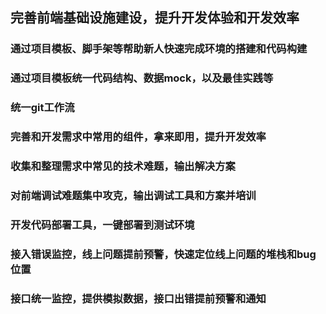 ## 完善前端基础设施建设，提升开发体验和开发效率


###  通过项目模板、脚手架等帮助新人快速完成环境的搭建和代码构建


###  通过项目模板统一代码结构、数据mock，以及最佳实践等


###  统一git工作流


###  完善和开发需求中常用的组件，拿来即用，提升开发效率


###  收集和整理需求中常见的技术难题，输出解决方案


###  对前端调试难题集中攻克，输出调试工具和方案并培训


###  开发代码部署工具，一键部署到测试环境


### 接入错误监控，线上问题提前预警，快速定位线上问题的堆栈和bug位置


### 接口统一监控，提供模拟数据，接口出错提前预警和通知

